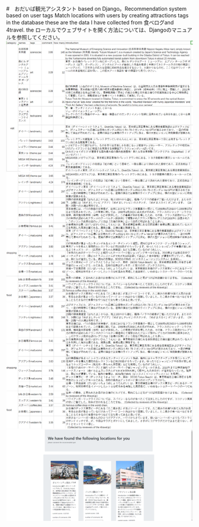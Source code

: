 #　おだいば観光アシスタント
based on Django。Recommendation system based on user tags
Match locations with users by creating attractions tags in the database
these are the data I have collected from 食べログand 4travel.
the ローカルでウェブサイトを開く方法については、Djangoのマニュアルを参照してください。
![data for visit](https://github.com/JIAOJINYU/-/blob/master/1.png)
![data for shopping](https://github.com/JIAOJINYU/-/blob/master/2.png)
![data for food](https://github.com/JIAOJINYU/-/blob/master/3.png)
![data for food](https://github.com/JIAOJINYU/-/blob/master/6.png)
